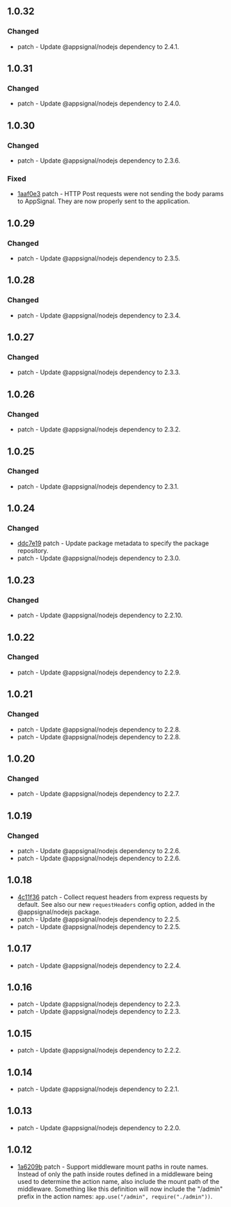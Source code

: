 

## 1.0.32

### Changed

- patch - Update @appsignal/nodejs dependency to 2.4.1.

## 1.0.31

### Changed

- patch - Update @appsignal/nodejs dependency to 2.4.0.

## 1.0.30

### Changed

- patch - Update @appsignal/nodejs dependency to 2.3.6.

### Fixed

- [1aaf0e3](https://github.com/appsignal/appsignal-nodejs/commit/1aaf0e38bc0a4fd09899652d68e0db70a799cf05) patch - HTTP Post requests were not sending the body params to AppSignal. They are now properly sent to the
  application.

## 1.0.29

### Changed

- patch - Update @appsignal/nodejs dependency to 2.3.5.

## 1.0.28

### Changed

- patch - Update @appsignal/nodejs dependency to 2.3.4.

## 1.0.27

### Changed

- patch - Update @appsignal/nodejs dependency to 2.3.3.

## 1.0.26

### Changed

- patch - Update @appsignal/nodejs dependency to 2.3.2.

## 1.0.25

### Changed

- patch - Update @appsignal/nodejs dependency to 2.3.1.

## 1.0.24

### Changed

- [ddc7e19](https://github.com/appsignal/appsignal-nodejs/commit/ddc7e19277409552db671e68bdfd88fea95e8f57) patch - Update package metadata to specify the package repository.
- patch - Update @appsignal/nodejs dependency to 2.3.0.

## 1.0.23

### Changed

- patch - Update @appsignal/nodejs dependency to 2.2.10.

## 1.0.22

### Changed

- patch - Update @appsignal/nodejs dependency to 2.2.9.

## 1.0.21

### Changed

- patch - Update @appsignal/nodejs dependency to 2.2.8.
- patch - Update @appsignal/nodejs dependency to 2.2.8.

## 1.0.20

### Changed

- patch - Update @appsignal/nodejs dependency to 2.2.7.

## 1.0.19

### Changed

- patch - Update @appsignal/nodejs dependency to 2.2.6.
- patch - Update @appsignal/nodejs dependency to 2.2.6.

## 1.0.18

- [4c11f36](https://github.com/appsignal/appsignal-nodejs/commit/4c11f36b292e090fd1dc2aa2ff7001b371bdb8cf) patch - Collect request headers from express requests by default. See also our new `requestHeaders` config
  option, added in the @appsignal/nodejs package.
- patch - Update @appsignal/nodejs dependency to 2.2.5.
- patch - Update @appsignal/nodejs dependency to 2.2.5.

## 1.0.17

- patch - Update @appsignal/nodejs dependency to 2.2.4.

## 1.0.16

- patch - Update @appsignal/nodejs dependency to 2.2.3.
- patch - Update @appsignal/nodejs dependency to 2.2.3.

## 1.0.15

- patch - Update @appsignal/nodejs dependency to 2.2.2.

## 1.0.14

- patch - Update @appsignal/nodejs dependency to 2.2.1.

## 1.0.13

- patch - Update @appsignal/nodejs dependency to 2.2.0.

## 1.0.12

- [1a6209b](https://github.com/appsignal/appsignal-nodejs/commit/1a6209bc1ec4b079a045ebd7be8ee44c34393350) patch - Support middleware mount paths in route names. Instead of only the path inside routes defined in a middleware being used to determine the action name, also include the mount path of the middleware. Something like this definition will now include the "/admin" prefix in the action names: `app.use("/admin", require("./admin"))`.
